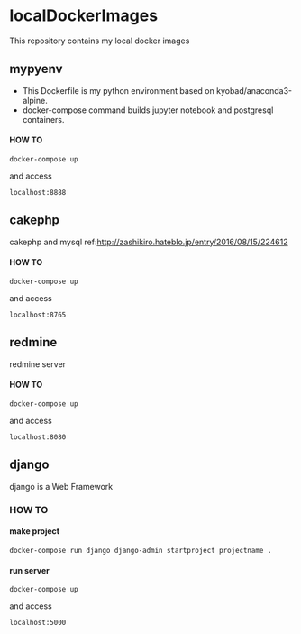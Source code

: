 # localDockerImages
This repository contains my local docker images

## mypyenv
- This Dockerfile is my python environment based on kyobad/anaconda3-alpine.
- docker-compose command builds jupyter notebook and postgresql containers.

#### HOW TO
``docker-compose up``

and access

``localhost:8888``

## cakephp
cakephp and mysql
ref:http://zashikiro.hateblo.jp/entry/2016/08/15/224612

#### HOW TO
``docker-compose up``

and access

``localhost:8765``

## redmine
redmine server

#### HOW TO
``docker-compose up``

and access

``localhost:8080``

## django
django is a Web Framework

### HOW TO
#### make project
``docker-compose run django django-admin startproject projectname .``
#### run server
``docker-compose up``

and access

``localhost:5000``
